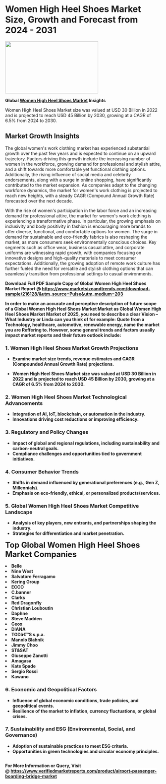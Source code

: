 <H1>Women High Heel Shoes Market Size, Growth and Forecast from 2024 - 2031</H1><img class="aligncenter size-medium wp-image-584254" src="https://thirdeyenews.in/wp-content/uploads/2024/09/Global-Market-Research-300x168.jpeg" alt="" width="300" height="168" /><p><strong>Global&nbsp;<a href="https://www.marketsizeandtrends.com/download-sample/216128/&amp;utm_source=Pulse&amp;utm_medium=203">Women High Heel Shoes Market</a> Insights</strong></p><p>Women High Heel Shoes Market size was valued at USD 30 Billion in 2022 and is projected to reach USD 45 Billion by 2030, growing at a CAGR of 6.5% from 2024 to 2030.</p><p><h2>Market Growth Insights</h2> <p>The global women's work clothing market has experienced substantial growth over the past few years and is expected to continue on an upward trajectory. Factors driving this growth include the increasing number of women in the workforce, growing demand for professional and stylish attire, and a shift towards more comfortable yet functional clothing options. Additionally, the rising influence of social media and celebrity endorsements, along with a surge in online shopping, have significantly contributed to the market expansion. As companies adapt to the changing workforce dynamics, the market for women's work clothing is projected to reach new heights, with a steady CAGR (Compound Annual Growth Rate) forecasted over the next decade.</p> <p><strong></strong></p> <p>With the rise of women's participation in the labor force and an increasing demand for professional attire, the market for women's work clothing is experiencing a transformative phase. In particular, the growing emphasis on inclusivity and body positivity in fashion is encouraging more brands to offer diverse, functional, and comfortable options for women. The surge in demand for sustainable and eco-friendly fabrics is also reshaping the market, as more consumers seek environmentally conscious choices. Key segments such as office wear, business casual attire, and corporate uniforms are witnessing rapid growth, with companies focusing on innovative designs and high-quality materials to meet consumer expectations. Additionally, the growing adoption of remote work culture has further fueled the need for versatile and stylish clothing options that can seamlessly transition from professional settings to casual environments.</p> <p><strong></p><p><span class=""><strong>Download Full PDF Sample Copy of Global Women High Heel Shoes Market Report</strong> @ <a href="https://www.marketsizeandtrends.com/download-sample/216128/&amp;utm_source=Pulse&amp;utm_medium=203" target="_blank">https://www.marketsizeandtrends.com/download-sample/216128/&amp;utm_source=Pulse&amp;utm_medium=203</a></span></p><p>In order to make an accurate and perceptive description of future scope of a Global&nbsp;Women High Heel Shoes Market Market as Global&nbsp;Women High Heel Shoes Market Market of 2025, you need to describe a clear Vision &ndash; What Industry or Linda can you think of for example: Quote from a Technology, healthcare, automotive, renewable energy, name the market you are Reffering to. However, some general trends and factors usually impact market reports and their future outlook include:</p><h3>1.&nbsp;<strong>Women High Heel Shoes Market Growth Projections</strong></h3><ul><li>Examine market size trends, revenue estimates and CAGR (Compounded Annual Growth Rate) projections.</li><li><p>Women High Heel Shoes Market size was valued at USD 30 Billion in 2022 and is projected to reach USD 45 Billion by 2030, growing at a CAGR of 6.5% from 2024 to 2030.</p></li></ul><h3>2.&nbsp;<strong>Women High Heel Shoes Market Technological Advancements</strong></h3><ul><li>Integration of AI, IoT, blockchain, or automation in the industry.</li><li>Innovations driving cost reductions or improving efficiency.</li></ul><h3>3.&nbsp;<strong>Regulatory and Policy Changes</strong></h3><ul><li>Impact of global and regional regulations, including sustainability and carbon-neutral goals.</li><li>Compliance challenges and opportunities tied to government initiatives.</li></ul><h3>4.&nbsp;<strong>Consumer Behavior Trends</strong></h3><ul><li>Shifts in demand influenced by generational preferences (e.g., Gen Z, Millennials).</li><li>Emphasis on eco-friendly, ethical, or personalized products/services.</li></ul><h3>5.&nbsp;<strong>Global Women High Heel Shoes Market Competitive Landscape</strong></h3><ul><li>Analysis of key players, new entrants, and partnerships shaping the industry.</li><li>Strategies for differentiation and market penetration.</li></ul><p data-pm-slice="1 1 []"><span style="color: inherit; font-family: inherit; font-size: 25px;">Top Global Women High Heel Shoes Market Companies</span></p><div class="" data-test-id=""><p><li>Belle</li><li> Nine West</li><li> Salvatore Ferragamo</li><li> Kering Group</li><li> ECCO</li><li> C.banner</li><li> Clarks</li><li> Red Dragonfly</li><li> Christian Louboutin</li><li> Daphne</li><li> Steve Madden</li><li> Geox</li><li> DIANA</li><li> TODâ€™S s.p.a.</li><li> Manolo Blahnik</li><li> Jimmy Choo</li><li> ST&SAT</li><li> Giuseppe Zanotti</li><li> Amagasa</li><li> Kate Spade</li><li> Sergio Rossi</li><li> Kawano</li></p></div><h3>6.&nbsp;<strong>Economic and Geopolitical Factors</strong></h3><ul><li>Influence of global economic conditions, trade policies, and geopolitical events.</li><li>Resilience of the market to inflation, currency fluctuations, or global crises.</li></ul><h3>7.&nbsp;<strong>Sustainability and ESG (Environmental, Social, and Governance)</strong></h3><ul><li>Adoption of sustainable practices to meet ESG criteria.</li><li>Opportunities in green technologies and circular economy principles.</li></ul><h2><strong style="font-size: 14px;">For More Information or Query, Visit @&nbsp;</strong><a style="background-color: #ffffff; font-size: 14px;" href="https://www.marketsizeandtrends.com/report/women-high-heel-shoes-market/" target="_blank">https://www.verifiedmarketreports.com/product/airport-passenger-boarding-bridge-market</a></h2>
